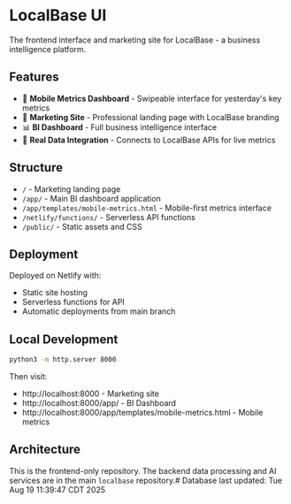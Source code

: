 # LocalBase UI

The frontend interface and marketing site for LocalBase - a business intelligence platform.

## Features

- 📱 **Mobile Metrics Dashboard** - Swipeable interface for yesterday's key metrics
- 🎨 **Marketing Site** - Professional landing page with LocalBase branding  
- 📊 **BI Dashboard** - Full business intelligence interface
- 🔗 **Real Data Integration** - Connects to LocalBase APIs for live metrics

## Structure

- `/` - Marketing landing page
- `/app/` - Main BI dashboard application
- `/app/templates/mobile-metrics.html` - Mobile-first metrics interface
- `/netlify/functions/` - Serverless API functions
- `/public/` - Static assets and CSS

## Deployment

Deployed on Netlify with:
- Static site hosting
- Serverless functions for API
- Automatic deployments from main branch

## Local Development

```bash
python3 -m http.server 8000
```

Then visit:
- http://localhost:8000 - Marketing site
- http://localhost:8000/app/ - BI Dashboard  
- http://localhost:8000/app/templates/mobile-metrics.html - Mobile metrics

## Architecture

This is the frontend-only repository. The backend data processing and AI services are in the main `localbase` repository.# Database last updated: Tue Aug 19 11:39:47 CDT 2025
